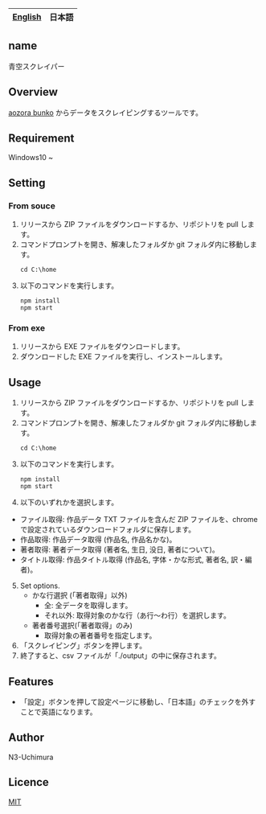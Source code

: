 <table>
	<thead>
    	<tr>
      		<th style="text-align:center"><a href="README.md">English</a></th>
      		<th style="text-align:center">日本語</th>
    	</tr>
  	</thead>
</table>

## name

青空スクレイパー

## Overview

[aozora bunko](https://www.aozora.gr.jp/) からデータをスクレイピングするツールです。

## Requirement

Windows10 ~

## Setting

### From souce

1. リリースから ZIP ファイルをダウンロードするか、リポジトリを pull します。
2. コマンドプロンプトを開き、解凍したフォルダか git フォルダ内に移動します。
   ```
   cd C:\home
   ```
3. 以下のコマンドを実行します。
   ```
   npm install
   npm start
   ```

### From exe

1. リリースから EXE ファイルをダウンロードします。
2. ダウンロードした EXE ファイルを実行し、インストールします。

## Usage

1. リリースから ZIP ファイルをダウンロードするか、リポジトリを pull します。
2. コマンドプロンプトを開き、解凍したフォルダか git フォルダ内に移動します。
   ```
   cd C:\home
   ```
3. 以下のコマンドを実行します。
   ```
   npm install
   npm start
   ```
4. 以下のいずれかを選択します。

- ファイル取得: 作品データ TXT ファイルを含んだ ZIP ファイルを、chrome で設定されているダウンロードフォルダに保存します。
- 作品取得: 作品データ取得 (作品名, 作品名かな)。
- 著者取得: 著者データ取得 (著者名, 生日, 没日, 著者について)。
- タイトル取得: 作品タイトル取得 (作品名, 字体・かな形式, 著者名, 訳・編者)。

5. Set options.
   - かな行選択 (「著者取得」以外)
     - 全: 全データを取得します。
     - それ以外: 取得対象のかな行（あ行～わ行）を選択します。
   - 著者番号選択(「著者取得」のみ)
     - 取得対象の著者番号を指定します。
6. 「スクレイピング」ボタンを押します。
7. 終了すると、csv ファイルが「./output」の中に保存されます。

## Features

- 「設定」ボタンを押して設定ページに移動し、「日本語」のチェックを外すことで英語になります。

## Author

N3-Uchimura

## Licence

[MIT](https://mit-license.org/)
